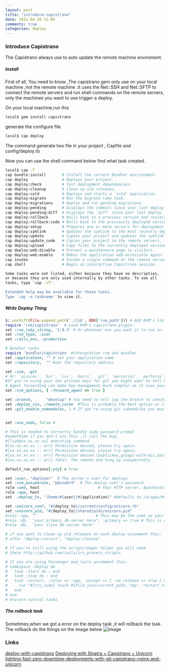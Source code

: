 ```yaml
---
layout: post
title: "introduce-capistrano"
date: 2012-04-26 11:05
comments: true
categories: deploy
---
```


### Introduce Capistrano

The Capistrano always use to auto update the remote machine enviroment.

##### Install

First of all, You need to know ,The capistrano gem only use on your local machine ,not the remote machine .It uses the Net::SSH and Net::SFTP to connect the remote servers and run shell commands on the remote servers, only the machines you want to use trigger a deploy.

On your local machine,run this

```bash
local$ gem install capistrano
```

generate the configure file

```bash
local$ cap deploy
```

The command generate two file in your project , Capfile and config/deploy.rb

Now you can use the shell command below find what task created.

```bash
local$ cap -T
cap bundle:install       # Install the current Bundler environment.
cap deploy               # Deploys your project.
cap deploy:check         # Test deployment dependencies.
cap deploy:cleanup       # Clean up old releases.
cap deploy:cold          # Deploys and starts a `cold' application.
cap deploy:migrate       # Run the migrate rake task.
cap deploy:migrations    # Deploy and run pending migrations.
cap deploy:pending       # Displays the commits since your last deploy.
cap deploy:pending:diff  # Displays the `diff' since your last deploy.
cap deploy:rollback      # Rolls back to a previous version and restarts.
cap deploy:rollback:code # Rolls back to the previously deployed version.
cap deploy:setup         # Prepares one or more servers for deployment.
cap deploy:symlink       # Updates the symlink to the most recently deployed ...
cap deploy:update        # Copies your project and updates the symlink.
cap deploy:update_code   # Copies your project to the remote servers.
cap deploy:upload        # Copy files to the currently deployed version.
cap deploy:web:disable   # Present a maintenance page to visitors.
cap deploy:web:enable    # Makes the application web-accessible again.
cap invoke               # Invoke a single command on the remote servers.
cap shell                # Begin an interactive Capistrano session.

Some tasks were not listed, either because they have no description,
or because they are only used internally by other tasks. To see all
tasks, type `cap -vT'.

Extended help may be available for these tasks.
Type `cap -e taskname' to view it.
```

##### Write Deploy Thing

```ruby
$:.unshift(File.expand_path('./lib', ENV['rvm_path'])) # Add RVM's lib directory to the load path.
require 'rvm/capistrano'  # Load RVM's capistrano plugin.
set :rvm_ruby_string, '1.9.3' # Or whatever env you want it to run in.
set :rvm_type, :user
set :rails_env, :production

# Bundler tasks
require 'bundler/capistrano' #intergration rvm and bundler
set :application, "" # set your application name
set :repository,  "" #set the repository address

set :scm, :git
# Or: `accurev`, `bzr`, `cvs`, `darcs`, `git`, `mercurial`, `perforce`, `subversion` or `none`
#If you’re using your own private keys for git you might want to tell Capistrano to use agent forwarding with this command.
# Agent forwarding can make key management much simpler as it uses your local keys instead of keys installed on the server.
set :ssh_options, { :forward_agent => true }

set :branch,      "develop" # You need to tell cap the branch to checkout during deployment:
set :deploy_via, :remote_cache  #This is probably the best option as it will only fetch the changes since the last.
set :git_enable_submodules, 1 # If you’re using git submodules you must tell cap to fetch them.


set :use_sudo, false #

# This is needed to correctly handle sudo password prompt
#somethime if you don't use this ,it call the bug.
#[liwh@xx.xx.xx.xx] executing command
#[xx.xx.xx.xx :: err] Permission denied, please try again.
#[xx.xx.xx.xx :: err] Permission denied, please try again.
#[xx.xx.xx.xx :: err] Permission denied (publickey,gssapi-with-mic,password).
#[xx.xx.xx.xx :: err] fatal: The remote end hung up unexpectedly

default_run_options[:pty] = true

set :user, "deployer"  # The server's user for deploys
set :scm_passphrase, "p@ssw0rd"  # The deploy user's password
role :web, host                          # Your HTTP server, Apache/etc
role :app, host
set  :deploy_to, "/home/#{user}/#{application}" #defaults to /u/apps/#{application}. This variable defines the target deployment directory.

set :unicorn_conf, "#{deploy_to}/current/config/unicorn.rb"
set :unicorn_pid, "#{deploy_to}/shared/pids/unicorn.pid"
#role :app, ""                          # This may be the same as your `Web` server
#role :db,  "your primary db-server here", :primary => true # This is where Rails migrations will run
#role :db,  "your slave db-server here"

# if you want to clean up old releases on each deploy uncomment this:
# after "deploy:restart", "deploy:cleanup"

# if you're still using the script/reaper helper you will need
# these http://github.com/rails/irs_process_scripts

# If you are using Passenger mod_rails uncomment this:
# namespace :deploy do
#   task :start do ; end
#   task :stop do ; end
#   task :restart, :roles => :app, :except => { :no_release => true } do
#     run "#{try_sudo} touch #{File.join(current_path,'tmp','restart.txt')}"
#   end
# end
# Unicorn control tasks
```

##### The rollback task

Sometimes,when we got a error on the deploy task ,it will rollback the task. The rollback do the things on the image below
![image](/images/rollback_task.png)

### Links

[deploy-with-capistrano](http://help.github.com/deploy-with-capistrano/)
[Deploying with Sinatra + Capistrano + Unicorn](http://software.tulentsev.com/2012/03/deploying-with-sinatra-capistrano-unicorn/)
[lighting-fast-zero-downtime-deployments-with-git-capistrano-nginx-and-unicorn](http://ariejan.net/2011/09/14/lighting-fast-zero-downtime-deployments-with-git-capistrano-nginx-and-unicorn)
